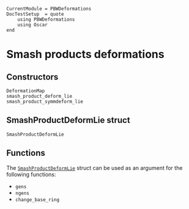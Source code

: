 ```@meta
CurrentModule = PBWDeformations
DocTestSetup  = quote
    using PBWDeformations
    using Oscar
end
```

# Smash products deformations

## Constructors
```@docs
DeformationMap
smash_product_deform_lie
smash_product_symmdeform_lie
```

## SmashProductDeformLie struct
```@docs
SmashProductDeformLie
```

## Functions
The [`SmashProductDeformLie`](@ref) struct can be used as an argument for the following functions:
- `gens`
- `ngens`
- `change_base_ring`

